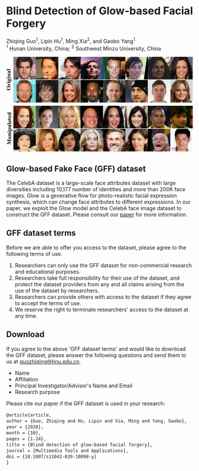 # Blind Detection of Glow-based Facial Forgery

Zhiqing Guo<sup>1</sup>, 
Lipin Hu<sup>1</sup>,
Ming Xia<sup>2</sup>,
and Gaobo Yang<sup>1</sup></br>
<sup>1</sup> Hunan University, China; 
<sup>2</sup> Southwest Minzu University, China</br>

<img src="demo.png" alt="demo" width="600"/>

## Glow-based Fake Face (GFF) dataset
The CelebA dataset is a large-scale face attributes dataset with large diversities including 10,177 number of identities and more than 200K face images.
Glow is a generative flow for photo-realistic facial expression synthesis, which can change face attributes to different expressions.
In our paper, we exploit the Glow model and the CelebA face image dataset to construct the GFF dataset.
Please consult our [paper](https://www.researchgate.net/publication/345040451_Blind_detection_of_glow-based_facial_forgery) for more information.

## GFF dataset terms
Before we are able to offer you access to the dataset, please agree to the following terms of use.
1. Researchers can only use the GFF dataset for non-commercial research and educational purposes.
2. Researchers take full responsibility for their use of the dataset, and protect the dataset providers from any and all claims arising from the use of the dataset by researchers.
3. Researchers can provide others with access to the dataset if they agree to accept the terms of use.
4. We reserve the right to terminate researchers' access to the dataset at any time.

## Download
If you agree to the above 'GFF dataset terms' and would like to download the GFF dataset, please answer the following questions and send them to us at [guozhiqing@hnu.edu.cn](mailto:guozhiqing@hnu.edu.cn).
* Name
* Affiliation
* Principal Investigator/Advisor's Name and Email
* Research purpose

Please cite our paper if the GFF dataset is used in your research:
```
@article{article,
author = {Guo, Zhiqing and Hu, Lipin and Xia, Ming and Yang, Gaobo},
year = {2020},
month = {10},
pages = {1-24},
title = {Blind detection of glow-based facial forgery},
journal = {Multimedia Tools and Applications},
doi = {10.1007/s11042-020-10098-y}
}
```

